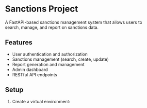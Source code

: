 # Sanctions Project

A FastAPI-based sanctions management system that allows users to search, manage, and report on sanctions data.

## Features

- User authentication and authorization
- Sanctions management (search, create, update)
- Report generation and management
- Admin dashboard
- RESTful API endpoints

## Setup

1. Create a virtual environment: 